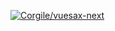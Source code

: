 [![Corgile/vuesax-next](https://gitee.com/corgile/vuesax-next/widgets/widget_card.svg?colors=4183c4,ffffff,ffffff,e3e9ed,666666,9b9b9b)](https://gitee.com/corgile/vuesax-next)
